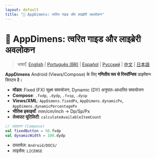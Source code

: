 ```yaml
---
layout: default
title: "🚀 AppDimens: त्वरित गाइड और लाइब्रेरी अवलोकन"
---
```


# 🚀 AppDimens: त्वरित गाइड और लाइब्रेरी अवलोकन

> भाषाएँ: [English](../../../../Android/appdimens_all/README.md) | [Português (BR)](../../pt-BR/Android/appdimens_all/README.md) | [Español](../../es/Android/appdimens_all/README.md) | [Русский](../../ru/Android/appdimens_all/README.md) | [中文](../../zh/Android/appdimens_all/README.md) | [日本語](../../ja/Android/appdimens_all/README.md)

**AppDimens** Android (Views/Compose) के लिए **गणितीय रूप से रिस्पॉन्सिव** डाइमेंशन सिस्टम है।

- **मॉडल**: Fixed (FX) सूक्ष्म समायोजन, Dynamic (DY) अनुपात-आधारित समायोजन
- **Compose**: `.fxdp`, `.dydp`, `.fxsp`, `.dysp`
- **Views/XML**: `AppDimens.fixedPx`, `AppDimens.dynamicPx`, `AppDimens.dynamicPercentagePx`
- **भौतिक इकाइयाँ**: mm/cm/inch → Dp/Sp/Px
- **लेआउट यूटिलिटी**: `calculateAvailableItemCount`

```kotlin
// उदाहरण (Compose)
val fixedButton = 56.fxdp
val dynamicWidth = 100.dydp
```

- दस्तावेज़: `Android/DOCS/`
- लाइसेंस: `LICENSE`
